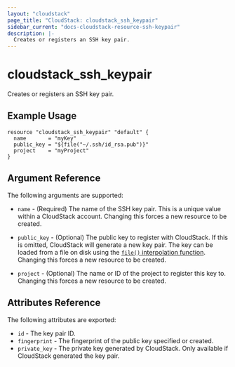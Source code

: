 ```yaml
---
layout: "cloudstack"
page_title: "CloudStack: cloudstack_ssh_keypair"
sidebar_current: "docs-cloudstack-resource-ssh-keypair"
description: |-
  Creates or registers an SSH key pair.
---
```


# cloudstack\_ssh\_keypair

Creates or registers an SSH key pair.

## Example Usage

```
resource "cloudstack_ssh_keypair" "default" {
  name       = "myKey"
  public_key = "${file("~/.ssh/id_rsa.pub")}"
  project    = "myProject"
}
```

## Argument Reference

The following arguments are supported:

* `name` - (Required) The name of the SSH key pair. This is a unique value
    within a CloudStack account. Changing this forces a new resource to be
    created.

* `public_key` - (Optional) The public key to register with CloudStack. If
    this is omitted, CloudStack will generate a new key pair. The key can
    be loaded from a file on disk using the [`file()` interpolation
    function](/docs/configuration/interpolation.html#file_path_). Changing
    this forces a new resource to be created.

* `project` - (Optional) The name or ID of the project to register this
    key to. Changing this forces a new resource to be created.

## Attributes Reference

The following attributes are exported:

* `id` - The key pair ID.
* `fingerprint` - The fingerprint of the public key specified or created.
* `private_key` - The private key generated by CloudStack. Only available
    if CloudStack generated the key pair.
